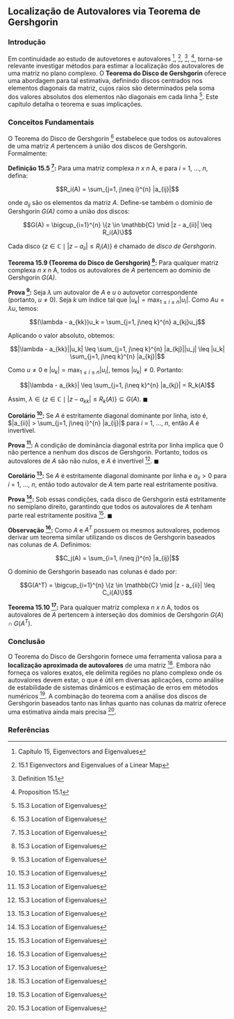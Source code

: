 ## Localização de Autovalores via Teorema de Gershgorin

### Introdução
Em continuidade ao estudo de autovetores e autovalores [^1], [^2], [^3], [^4], torna-se relevante investigar métodos para estimar a localização dos autovalores de uma matriz no plano complexo. O **Teorema do Disco de Gershgorin** oferece uma abordagem para tal estimativa, definindo discos centrados nos elementos diagonais da matriz, cujos raios são determinados pela soma dos valores absolutos dos elementos não diagonais em cada linha [^5]. Este capítulo detalha o teorema e suas implicações.

### Conceitos Fundamentais

O Teorema do Disco de Gershgorin [^5] estabelece que todos os autovalores de uma matriz *A* pertencem à união dos discos de Gershgorin. Formalmente:

**Definição 15.5 [^5]:** Para uma matriz complexa *n x n* A, e para *i* = 1, ..., *n*, defina:

$$R_i(A) = \sum_{j=1, j\neq i}^{n} |a_{ij}|$$

onde $a_{ij}$ são os elementos da matriz *A*. Define-se também o domínio de Gershgorin *G(A)* como a união dos discos:

$$G(A) = \bigcup_{i=1}^{n} \{z \in \mathbb{C} \mid |z - a_{ii}| \leq R_i(A)\}$$

Cada disco $\{z \in \mathbb{C} \mid |z - a_{ii}| \leq R_i(A)\}$ é chamado de *disco de Gershgorin*.

**Teorema 15.9 (Teorema do Disco de Gershgorin) [^5]:** Para qualquer matriz complexa *n x n* A, todos os autovalores de *A* pertencem ao domínio de Gershgorin *G(A)*.

**Prova [^5]:** Seja $\lambda$ um autovalor de *A* e *u* o autovetor correspondente (portanto, $u \neq 0$). Seja *k* um índice tal que $|u_k| = \max_{1 \leq i \leq n} |u_i|$. Como $Au = \lambda u$, temos:

$$(\lambda - a_{kk})u_k = \sum_{j=1, j\neq k}^{n} a_{kj}u_j$$

Aplicando o valor absoluto, obtemos:

$$|\lambda - a_{kk}||u_k| \leq \sum_{j=1, j\neq k}^{n} |a_{kj}||u_j| \leq |u_k| \sum_{j=1, j\neq k}^{n} |a_{kj}|$$

Como $u \neq 0$ e $|u_k| = \max_{1 \leq i \leq n} |u_i|$, temos $|u_k| \neq 0$. Portanto:

$$|\lambda - a_{kk}| \leq \sum_{j=1, j\neq k}^{n} |a_{kj}| = R_k(A)$$

Assim, $\lambda \in \{z \in \mathbb{C} \mid |z - a_{kk}| \leq R_k(A)\} \subseteq G(A)$. $\blacksquare$

**Corolário [^5]:** Se *A* é estritamente diagonal dominante por linha, isto é, $|a_{ii}| > \sum_{j=1, j\neq i}^{n} |a_{ij}|$ para *i* = 1, ..., *n*, então *A* é invertível.

**Prova [^5]:** A condição de dominância diagonal estrita por linha implica que 0 não pertence a nenhum dos discos de Gershgorin. Portanto, todos os autovalores de *A* são não nulos, e *A* é invertível [^5]. $\blacksquare$

**Corolário [^5]:** Se *A* é estritamente diagonal dominante por linha e $a_{ii} > 0$ para *i* = 1, ..., *n*, então todo autovalor de *A* tem parte real estritamente positiva.

**Prova [^5]:** Sob essas condições, cada disco de Gershgorin está estritamente no semiplano direito, garantindo que todos os autovalores de *A* tenham parte real estritamente positiva [^5]. $\blacksquare$

**Observação [^5]:** Como *A* e $A^T$ possuem os mesmos autovalores, podemos derivar um teorema similar utilizando os discos de Gershgorin baseados nas colunas de *A*. Definimos:

$$C_j(A) = \sum_{i=1, i\neq j}^{n} |a_{ij}|$$

O domínio de Gershgorin baseado nas colunas é dado por:

$$G(A^T) = \bigcup_{i=1}^{n} \{z \in \mathbb{C} \mid |z - a_{ii}| \leq C_i(A)\}$$

**Teorema 15.10 [^5]:** Para qualquer matriz complexa *n x n* A, todos os autovalores de *A* pertencem à interseção dos domínios de Gershgorin $G(A) \cap G(A^T)$.

### Conclusão
O Teorema do Disco de Gershgorin fornece uma ferramenta valiosa para a **localização aproximada de autovalores** de uma matriz [^5]. Embora não forneça os valores exatos, ele delimita regiões no plano complexo onde os autovalores devem estar, o que é útil em diversas aplicações, como análise de estabilidade de sistemas dinâmicos e estimação de erros em métodos numéricos [^5]. A combinação do teorema com a análise dos discos de Gershgorin baseados tanto nas linhas quanto nas colunas da matriz oferece uma estimativa ainda mais precisa [^5].

### Referências
[^1]: Capítulo 15, Eigenvectors and Eigenvalues
[^2]: 15.1 Eigenvectors and Eigenvalues of a Linear Map
[^3]: Definition 15.1
[^4]: Proposition 15.1
[^5]: 15.3 Location of Eigenvalues
<!-- END -->